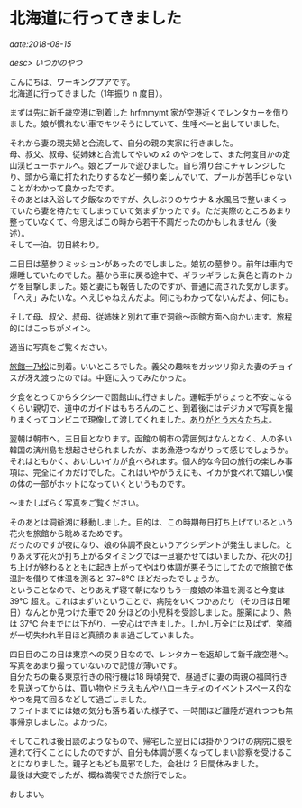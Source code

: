 # 北海道に行ってきました

*date:2018-08-15*

*desc> いつかのやつ*

こんにちは、ワーキングプアです。  
北海道に行ってきました（1年振り n 度目）。

まずは先に新千歳空港に到着した hrfmmymt 家が空港近くでレンタカーを借りました。娘が慣れない車でキツそうにしていて、生唾ベーと出していました。

それから妻の親夫婦と合流して、自分の親の実家に行きました。  
母、叔父、叔母、従姉妹と合流してやいの x2 のやつをして、また何度目かの定山渓ビューホテルへ。娘とプールで遊びました。自ら滑り台にチャレンジしたり、頭から滝に打たれたりするなど一頻り楽しんでいて、プールが苦手じゃないことがわかって良かったです。  
そのあとは入浴して夕飯なのですが、久しぶりのサウナ & 水風呂で整いまくっていたら妻を待たせてしまっていて気まずかったです。ただ実際のところあまり整っていなくて、今思えばこの時から若干不調だったのかもしれません（後述）。  
そして一泊。初日終わり。

二日目は墓参りミッションがあったのでしました。娘初の墓参り。前年は車内で爆睡していたのでした。墓から車に戻る途中で、ギラッギラした黄色と青のトカゲを目撃しました。娘と妻にも報告したのですが、普通に流された気がします。「へえ」みたいな。へえじゃねえんだよ。何にもわかってないんだよ、何にも。

そして母、叔父、叔母、従姉妹と別れて車で洞爺〜函館方面へ向かいます。旅程的にはこっちがメイン。

適当に写真をご覧ください。

[旅館一乃松](http://www.ichinomatsu.co.jp/)に到着。いいところでした。義父の趣味をガッツリ抑えた妻のチョイスが冴え渡ったのでは。中庭に入ってみたかった。

夕食をとってからタクシーで函館山に行きました。運転手がちょっと不安になるくらい親切で、道中のガイドはもちろんのこと、到着後にはデジカメで写真を撮りまくってコンビニで現像して渡してくれました。[ありがとう木々たちよ](https://togetter.com/li/1252265)。

翌朝は朝市へ。三日目となります。函館の朝市の雰囲気はなんとなく、人の多い韓国の済州島を想起させられましたが、まあ漁港つながりって感じでしょうか。  
それはともかく、おいしいイカが食べられます。個人的な今回の旅行の楽しみ事項は、完全にイカだけでした。これはいやがうえにも、イカが食べれて嬉しい僕の体の一部がホットになっていくというものです。  

〜またしばらく写真をご覧ください。

そのあとは洞爺湖に移動しました。目的は、この時期毎日打ち上げているという花火を旅館から眺めるためです。  
だったのですが夜になり、娘の体調不良というアクシデントが発生しました。とりあえず花火が打ち上がるタイミングでは一旦寝かせてはいましたが、花火の打ち上げが終わるとともに起き上がってやはり体調が悪そうにしてたので旅館で体温計を借りて体温を測ると 37~8℃ ほどだったでしょうか。  
ということなので、とりあえず寝て朝になりもう一度娘の体温を測ると今度は 39℃ 超え。これはまずいということで、病院をいくつかあたり（その日は日曜日）なんとか見つけた車で 20 分ほどの小児科を受診しました。服薬により、熱は 37℃ 台までには下がり、一安心はできました。しかし万全には及ばず、笑顔が一切失われ半日ほど真顔のまま過ごしていました。

四日目のこの日は東京への戻り日なので、レンタカーを返却して新千歳空港へ。写真をあまり撮っていないので記憶が薄いです。  
自分たちの乗る東京行きの飛行機は18 時頃発で、昼過ぎに妻の両親の福岡行きを見送ってからは、買い物や[ドラえもん](http://www.new-chitose-airport.jp/ja/doraemon/)や[ハローキティ](http://www.new-chitose-airport.jp/ja/happy-flight/)のイベントスペース的なやつを見て回るなどして過ごしました。  
フライトまでには娘の気分も落ち着いた様子で、一時間ほど離陸が遅れつつも無事帰京しました。よかった。

そしてこれは後日談のようなもので、帰宅した翌日には掛かりつけの病院に娘を連れて行くことにしたのですが、自分も体調が悪くなってしまい診察を受けることになりました。親子ともども風邪でした。会社は 2 日間休みました。  
最後は大変でしたが、概ね満喫できた旅行でした。

おしまい。